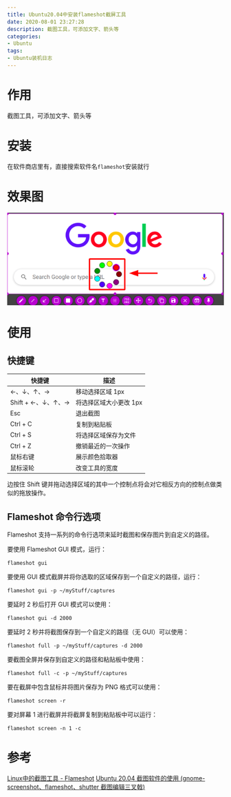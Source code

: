 ```yaml
---
title: Ubuntu20.04中安装flameshot截屏工具
date: 2020-08-01 23:27:28
description: 截图工具，可添加文字、箭头等
categories:
- Ubuntu
tags:
- Ubuntu装机日志
---
```

#   作用
截图工具，可添加文字、箭头等

#   安装
在软件商店里有，直接搜索软件名`flameshot`安装就行

#   效果图
![](../images/2020/08/20200802125316.png)

#   使用
##  快捷键
|快捷键     |描述|
|----|----|
|←、↓、↑、→     |移动选择区域 1px|
|Shift + ←、↓、↑、→     |将选择区域大小更改 1px|
|Esc     |退出截图|
|Ctrl + C    |复制到粘贴板|
|Ctrl + S    |将选择区域保存为文件|
|Ctrl + Z    |撤销最近的一次操作|
|鼠标右键    |展示颜色拾取器|
|鼠标滚轮    |改变工具的宽度|

边按住 Shift 键并拖动选择区域的其中一个控制点将会对它相反方向的控制点做类似的拖放操作。

##  Flameshot 命令行选项
Flameshot 支持一系列的命令行选项来延时截图和保存图片到自定义的路径。

要使用 Flameshot GUI 模式，运行：
```
flameshot gui
```

要使用 GUI 模式截屏并将你选取的区域保存到一个自定义的路径，运行：
```
flameshot gui -p ~/myStuff/captures
```

要延时 2 秒后打开 GUI 模式可以使用：
```
flameshot gui -d 2000
```

要延时 2 秒并将截图保存到一个自定义的路径（无 GUI）可以使用：
```
flameshot full -p ~/myStuff/captures -d 2000
```

要截图全屏并保存到自定义的路径和粘贴板中使用：
```
flameshot full -c -p ~/myStuff/captures
```

要在截屏中包含鼠标并将图片保存为 PNG 格式可以使用：
```
flameshot screen -r
```

要对屏幕 1 进行截屏并将截屏复制到粘贴板中可以运行：
```
flameshot screen -n 1 -c
```

#   参考
[Linux中的截图工具 - Flameshot](https://www.jianshu.com/p/20fc667279ea)
[Ubuntu 20.04 截图软件的使用 (gnome-screenshot、flameshot、shutter 截图编辑三叉戟)](https://www.sinocalife.com/ubuntu-20-04-screenshot-trident-tools-gnome-screenshot-flameshot-shutter)
